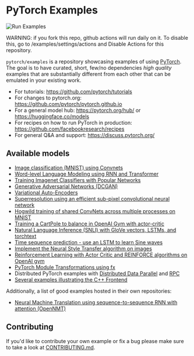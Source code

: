 # PyTorch Examples

![Run Examples](https://github.com/pytorch/examples/workflows/Run%20Examples/badge.svg)

WARNING: if you fork this repo, github actions will run daily on it. To disable this, go to <myuser>/examples/settings/actions and Disable Actions for this repository.

`pytorch/examples` is a repository showcasing examples of using [PyTorch](https://github.com/pytorch/pytorch). The goal is to have curated, short, few/no dependencies *high quality* examples that are substantially different from each other that can be emulated in your existing work.

* For tutorials: https://github.com/pytorch/tutorials
* For changes to pytorch.org: https://github.com/pytorch/pytorch.github.io
* For a general model hub: https://pytorch.org/hub/ or https://huggingface.co/models
* For recipes on how to run PyTorch in production: https://github.com/facebookresearch/recipes
* For general Q&A and support: https://discuss.pytorch.org/

## Available models

- [Image classification (MNIST) using Convnets](./mnist/README.md)
- [Word-level Language Modeling using RNN and Transformer](./word_language_model/README.md)
- [Training Imagenet Classifiers with Popular Networks](./imagenet/README.md)
- [Generative Adversarial Networks (DCGAN)](./dcgan/README.md)
- [Variational Auto-Encoders](./vae/README.md)
- [Superresolution using an efficient sub-pixel convolutional neural network](./super_resolution/README.md)
- [Hogwild training of shared ConvNets across multiple processes on MNIST](mnist_hogwild)
- [Training a CartPole to balance in OpenAI Gym with actor-critic](./reinforcement_learning/README.md)
- [Natural Language Inference (SNLI) with GloVe vectors, LSTMs, and torchtext](snli)
- [Time sequence prediction - use an LSTM to learn Sine waves](./time_sequence_prediction/README.md)
- [Implement the Neural Style Transfer algorithm on images](./fast_neural_style/README.md)
- [Reinforcement Learning with Actor Critic and REINFORCE algorithms on OpenAI gym](./reinforcement_learning/README.md)
- [PyTorch Module Transformations using fx](./fx/README.md)
- Distributed PyTorch examples with [Distributed Data Parallel](./distributed/ddp/README.md) and [RPC](./distributed/rpc)
- [Several examples illustrating the C++ Frontend](cpp)

Additionally, a list of good examples hosted in their own repositories:

- [Neural Machine Translation using sequence-to-sequence RNN with attention (OpenNMT)](https://github.com/OpenNMT/OpenNMT-py)

## Contributing

If you'd like to contribute your own example or fix a bug please make sure to take a look at [CONTRIBUTING.md](CONTRIBUTING.md).
